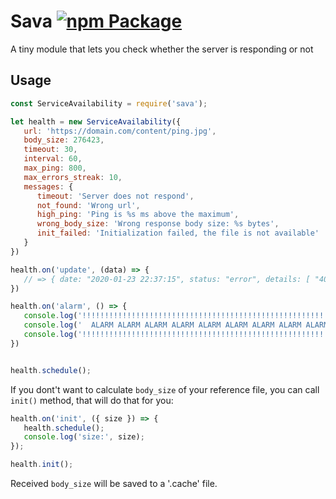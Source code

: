 # Sava [![npm Package](https://img.shields.io/npm/v/sava.svg)](https://www.npmjs.org/package/sava)
A tiny module that lets you check whether the server is responding or not



## Usage

```javascript
const ServiceAvailability = require('sava');

let health = new ServiceAvailability({ 
   url: 'https://domain.com/content/ping.jpg',
   body_size: 276423,
   timeout: 30,
   interval: 60, 
   max_ping: 800,
   max_errors_streak: 10,
   messages: {
      timeout: 'Server does not respond',
      not_found: 'Wrong url',
      high_ping: 'Ping is %s ms above the maximum',
      wrong_body_size: 'Wrong response body size: %s bytes',
      init_failed: 'Initialization failed, the file is not available'
   }
})

health.on('update', (data) => {
   // => { date: "2020-01-23 22:37:15", status: "error", details: [ "404" ], ping: 2503 }
})

health.on('alarm', () => {
   console.log('!!!!!!!!!!!!!!!!!!!!!!!!!!!!!!!!!!!!!!!!!!!!!!!!!!!!!!!!!!!!!!!');
   console.log('  ALARM ALARM ALARM ALARM ALARM ALARM ALARM ALARM ALARM ALARM  ');
   console.log('!!!!!!!!!!!!!!!!!!!!!!!!!!!!!!!!!!!!!!!!!!!!!!!!!!!!!!!!!!!!!!!');
})


health.schedule();
```


If you dont't want to calculate `body_size` of your reference file, you can call `init()` method, that will do that for you:

```js
health.on('init', ({ size }) => {
   health.schedule();
   console.log('size:', size);
}); 

health.init();
```

Received `body_size` will be saved to a '.cache' file.

